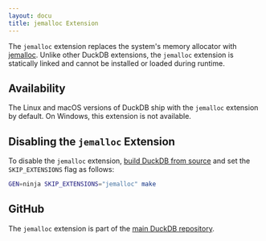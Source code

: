 ```yaml
---
layout: docu
title: jemalloc Extension
---
```


The `jemalloc` extension replaces the system's memory allocator with [jemalloc](https://jemalloc.net/). Unlike other DuckDB extensions, the `jemalloc` extension is statically linked and cannot be installed or loaded during runtime.

## Availability

The Linux and macOS versions of DuckDB ship with the `jemalloc` extension by default.
On Windows, this extension is not available.

## Disabling the `jemalloc` Extension

To disable the `jemalloc` extension, [build DuckDB from source](/dev/building) and set the `SKIP_EXTENSIONS` flag as follows:

```bash
GEN=ninja SKIP_EXTENSIONS="jemalloc" make
```

## GitHub

The `jemalloc` extension is part of the [main DuckDB repository](https://github.com/duckdb/duckdb/tree/main/extension/jemalloc).
